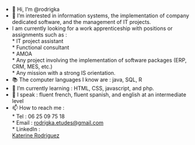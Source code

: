 - 👋 Hi, I’m @rodrigka
- 👀 I’m interested in information systems, the implementation of company dedicated software, and the management of IT projects.
- I am currently looking for a work apprenticeship with positions or assignments such as :  
      * IT project assistant  
      * Functional consultant  
      * AMOA   
      * Any project involving the implementation of software packages (ERP, CRM, MES, etc.)  
      * Any mission with a strong IS orientation.  
- 📚 The computer languages I know are : java, SQL, R
- 🌱 I’m currently learning : HTML, CSS, javascript, and php.
- 💬 I speak : fluent french, fluent spanish, and english at an intermediate level    
- 📫 How to reach me :  
      * Tel : 06 25 09 75 18  
      * Email : rodrigka.etudes@gmail.com  
      * LinkedIn :<div class="badge-base LI-profile-badge" data-locale="fr_FR" data-size="medium" data-theme="light" data-type="VERTICAL" data-vanity="katerine-rodriguez" data-version="v1"><a class="badge-base__link LI-simple-link" href="https://fr.linkedin.com/in/katerine-rodriguez?trk=profile-badge">Katerine Rodriguez</a></div>
              

<!---
rodrigka/rodrigka is a ✨ special ✨ repository because its `README.md` (this file) appears on your GitHub profile.
You can click the Preview link to take a look at your changes.
--->
